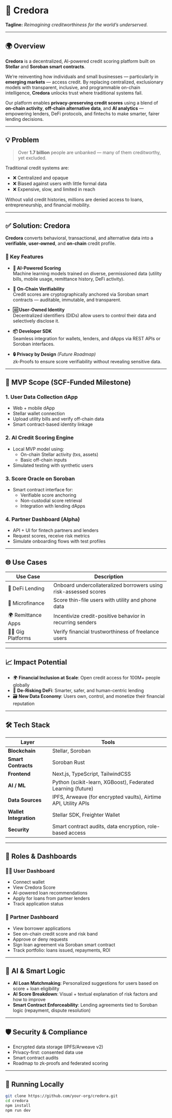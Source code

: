 # 🌿 Credora

**Tagline:** *Reimagining creditworthiness for the world’s underserved.*

---

## 🌍 Overview

**Credora** is a decentralized, AI-powered credit scoring platform built on **Stellar** and **Soroban smart contracts**.

We’re reinventing how individuals and small businesses — particularly in **emerging markets** — access credit. By replacing centralized, exclusionary models with transparent, inclusive, and programmable on-chain intelligence, **Credora** unlocks trust where traditional systems fail.

Our platform enables **privacy-preserving credit scores** using a blend of **on-chain activity**, **off-chain alternative data**, and **AI analytics** — empowering lenders, DeFi protocols, and fintechs to make smarter, fairer lending decisions.

---

## 💡 Problem

> Over **1.7 billion** people are unbanked — many of them creditworthy, yet excluded.

Traditional credit systems are:

- ❌ Centralized and opaque  
- ❌ Biased against users with little formal data  
- ❌ Expensive, slow, and limited in reach  

Without valid credit histories, millions are denied access to loans, entrepreneurship, and financial mobility.

---

## ✅ Solution: Credora

**Credora** converts behavioral, transactional, and alternative data into a **verifiable**, **user-owned**, and **on-chain** credit profile.

### 🔑 Key Features

- **🧠 AI-Powered Scoring**  
  Machine learning models trained on diverse, permissioned data (utility bills, mobile usage, remittance history, DeFi activity).

- **🔐 On-Chain Verifiability**  
  Credit scores are cryptographically anchored via Soroban smart contracts — auditable, immutable, and transparent.

- **🆔 User-Owned Identity**  
  Decentralized identifiers (DIDs) allow users to control their data and selectively disclose it.

- **📦 Developer SDK**  
  Seamless integration for wallets, lenders, and dApps via REST APIs or Soroban interfaces.

- **🔒 Privacy by Design** *(Future Roadmap)*  
  zk-Proofs to ensure score verifiability without revealing sensitive data.

---

## 🚀 MVP Scope (SCF-Funded Milestone)

### 1. **User Data Collection dApp**
- Web + mobile dApp  
- Stellar wallet connection  
- Upload utility bills and verify off-chain data  
- Smart contract-based identity linkage

### 2. **AI Credit Scoring Engine**
- Local MVP model using:
  - On-chain Stellar activity (txs, assets)
  - Basic off-chain inputs
- Simulated testing with synthetic users

### 3. **Score Oracle on Soroban**
- Smart contract interface for:
  - Verifiable score anchoring  
  - Non-custodial score retrieval  
  - Integration with lending dApps

### 4. **Partner Dashboard (Alpha)**
- API + UI for fintech partners and lenders  
- Request scores, receive risk metrics  
- Simulate onboarding flows with test profiles

---

## 🌐 Use Cases

| Use Case | Description |
|----------|-------------|
| 💸 DeFi Lending | Onboard undercollateralized borrowers using risk-assessed scores |
| 🌱 Microfinance | Score thin-file users with utility and phone data |
| 🌍 Remittance Apps | Incentivize credit-positive behavior in recurring senders |
| 👩‍💼 Gig Platforms | Verify financial trustworthiness of freelance users |

---

## 📈 Impact Potential

- 🌍 **Financial Inclusion at Scale**: Open credit access for 100M+ people globally  
- 🧠 **De-Risking DeFi**: Smarter, safer, and human-centric lending  
- 🗃️ **New Data Economy**: Users own, control, and monetize their financial reputation  

---

## 🛠️ Tech Stack

| Layer | Tools |
|-------|-------|
| **Blockchain** | Stellar, Soroban |
| **Smart Contracts** | Soroban Rust |
| **Frontend** | Next.js, TypeScript, TailwindCSS |
| **AI / ML** | Python (scikit-learn, XGBoost), Federated Learning (future) |
| **Data Sources** | IPFS, Arweave (for encrypted vaults), Airtime API, Utility APIs |
| **Wallet Integration** | Stellar SDK, Freighter Wallet |
| **Security** | Smart contract audits, data encryption, role-based access |

---

## 👥 Roles & Dashboards

### 🧑‍💼 **User Dashboard**
- Connect wallet  
- View Credora Score  
- AI-powered loan recommendations  
- Apply for loans from partner lenders  
- Track application status

### 🏦 **Partner Dashboard**
- View borrower applications  
- See on-chain credit score and risk band  
- Approve or deny requests  
- Sign loan agreement via Soroban smart contract  
- Track portfolio: loans issued, repayments, ROI

---

## 🧠 AI & Smart Logic

- **AI Loan Matchmaking**: Personalized suggestions for users based on score + loan eligibility  
- **AI Score Breakdown**: Visual + textual explanation of risk factors and how to improve  
- **Smart Contract Enforceability**: Lending agreements tied to Soroban logic (repayment, dispute resolution)

---

## 🛡️ Security & Compliance

- Encrypted data storage (IPFS/Arweave v2)  
- Privacy-first: consented data use  
- Smart contract audits  
- Roadmap to zk-proofs and federated scoring

---

## 🧪 Running Locally

```bash
git clone https://github.com/your-org/credora.git
cd credora
npm install
npm run dev
